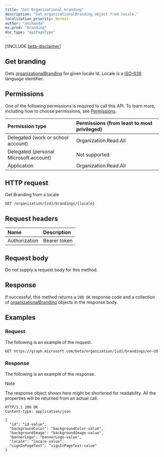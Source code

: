 ```yaml
---
title: "Get Organizational branding"
description: "Get organizationalBranding object from locale."
localization_priority: Normal
author: "anchanda"
ms.prod: "branding"
doc_type: "apiPageType"
---
```


[!INCLUDE [beta-disclaimer](../../includes/beta-disclaimer.md)]

## Get branding

 Gets [organizationalBranding](../resources/organizationalbranding.md) for given locale Id. Locale is a [ISO-639](https://www.iso.org/standard/4767.html) language identifier.

## Permissions

One of the following permissions is required to call this API. To learn more, including how to choose permissions, see [Permissions](/graph/permissions-reference).

| Permission type                        | Permissions (from least to most privileged) |
|:---------------------------------------|:--------------------------------------------|
| Delegated (work or school account)     | Organization.Read.All |
| Delegated (personal Microsoft account) | Not supported |
| Application                            | Organization.Read.All |

## HTTP request

Get Branding from a locale

```http
GET /organization/{id}/brandings/{locale}
```

## Request headers

| Name      |Description|
|:----------|:----------|
| Authorization | Bearer token |

## Request body

Do not supply a request body for this method.

## Response

If successful, this method returns a `200 OK` response code and a collection of [organizationalBranding](../resources/organizationalbranding.md) objects in the response body.

## Examples

### Request

The following is an example of the request.
<!-- {
  "blockType": "request",
  "name": "get_brandings"
}-->

```http
GET https://graph.microsoft.com/beta/organization/{id}/brandings/en-US
```

### Response

The following is an example of the response.

> [!NOTE]
> The response object shown here might be shortened for readability. All the properties will be returned from an actual call.

<!-- {
  "blockType": "response",
  "truncated": true,
  "@odata.type": "microsoft.graph.organizationalBranding",
  "isCollection": true
} -->

```http
HTTP/1.1 200 OK
Content-type: application/json

{
  "id": "id-value",
  "backgroundColor": "backgroundColor-value",
  "backgroundImage": "backgroundImage-value",
  "bannerLogo": "bannerLogo-value",
  "locale": "locale-value",
  "signInPageText": "signInPageText-value"
}
```

<!-- uuid: 16cd6b66-4b1a-43a1-adaf-3a886856ed98
2019-02-04 14:57:30 UTC -->
<!-- {
  "type": "#page.annotation",
  "description": "Get brandings",
  "keywords": "",
  "section": "documentation",
  "tocPath": ""
}-->
